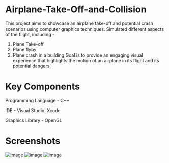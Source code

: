 # Airplane-Take-Off-and-Collision
This project aims to showcase an airplane take-off and potential crash scenarios using computer graphics techniques. Simulated different aspects of the flight, including -
1) Plane Take-off 
2) Plane flyby 
3) Plane crash in a building
Goal is to provide an engaging visual experience that highlights the motion of an airplane in its flight and its potential dangers.

# Key Components 
Programming Language - C++

IDE - Visual Studio, Xcode

Graphics Library - OpenGL

# Screenshots
![image](https://github.com/Arshnoor-Bajaj/Airplane-Take-Off-and-Collision/assets/95166317/696847e9-5395-4060-8b31-3e70eccd801b)
![image](https://github.com/Arshnoor-Bajaj/Airplane-Take-Off-and-Collision/assets/95166317/afd9935c-ba0f-49ec-ae9e-fd6112ad38a8)
![image](https://github.com/Arshnoor-Bajaj/Airplane-Take-Off-and-Collision/assets/95166317/0fe6b10d-2d15-4671-be92-ded10abcaa65)



